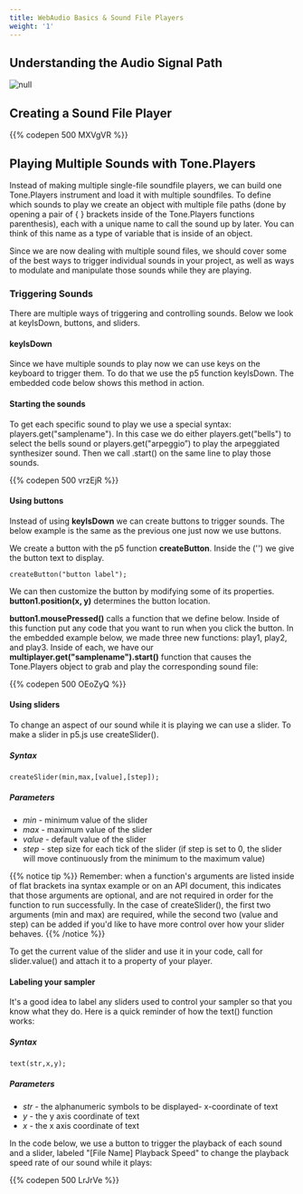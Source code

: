 ```yaml
---
title: WebAudio Basics & Sound File Players
weight: '1'
---
```

## Understanding the Audio Signal Path

![null](/images/uploads/simple_audio_pathway-1-.png)

## Creating a Sound File Player

{{% codepen 500 MXVgVR %}}

## 

## Playing Multiple Sounds with Tone.Players

Instead of making multiple single-file soundfile players, we can build one Tone.Players instrument and load it with multiple soundfiles. To define which sounds to play we create an object with multiple file paths (done by opening a pair of { } brackets inside of the Tone.Players functions parenthesis), each with a unique name to call the sound up by later. You can think of this name as a type of variable that is inside of an object. 

Since we are now dealing with multiple sound files, we should cover some of the best ways to trigger individual sounds in your project, as well as ways to modulate and manipulate those sounds while they are playing.

### Triggering Sounds

There are multiple ways of triggering and controlling sounds. Below we look at keyIsDown, buttons, and sliders.

#### keyIsDown

Since we have multiple sounds to play now we can use keys on the keyboard to trigger them. To do that we use the p5 function keyIsDown. The embedded code below shows this method in action.

#### Starting the sounds

To get each specific sound to play we use a special syntax: players.get("samplename"). In this case we do either players.get("bells") to select the bells sound or players.get("arpeggio”) to play the arpeggiated synthesizer sound. Then we call .start() on the same line to play those sounds.

{{% codepen 500 vrzEjR %}}

#### Using buttons

Instead of using **keyIsDown** we can create buttons to trigger sounds. The below example is the same as the previous one just now we use buttons.

We create a button with the p5 function **createButton**. Inside the ('') we give the button text to display.

```
createButton("button label");
```

We can then customize the button by modifying some of its properties.
**button1.position(x, y)** determines the button location.

**button1.mousePressed()** calls a function that we define below. Inside of this function put any code that you want to run when you click the button. In the embedded example below, we made three new functions: play1, play2, and play3. Inside of each, we have our **multiplayer.get("samplename").start()** function that causes the Tone.Players object to grab and play the corresponding sound file:

{{% codepen 500 OEoZyQ %}}

#### Using sliders

To change an aspect of our sound while it is playing we can use a slider. To make a slider in p5.js use createSlider().

##### Syntax

```
createSlider(min,max,[value],[step]);
```

##### Parameters

* _min_ - minimum value of the slider
* _max_ - maximum value of the slider
* _value_ - default value of the slider
* _step_ - step size for each tick of the slider (if step is set to 0, the slider will move continuously from the minimum to the maximum value)

{{% notice tip %}}
Remember: when a function's arguments are listed inside of flat brackets ina syntax example or on an API document, this indicates that those arguments are optional, and are not required in order for the function to run successfully. In the case of createSlider(), the first two arguments (min and max) are required, while the second two (value and step) can be added if you'd like to have more control over how your slider behaves.
{{% /notice %}}

To get the current value of the slider and use it in your code, call for slider.value() and attach it to a property of your player. 

#### Labeling your sampler

It's a good idea to label any sliders used to control your sampler so that you know what they do. Here is a quick reminder of how the text() function works: 

##### Syntax

```
text(str,x,y);
```

##### Parameters

*  _str_ - the alphanumeric symbols to be displayed- x-coordinate of text
*  _y_ - the y axis coordinate of text
*  _x_ - the x axis coordinate of text

In the code below, we use a button to trigger the playback of each sound and  a slider, labeled "\[File Name] Playback Speed" to change the playback speed rate of our sound while it plays:

{{% codepen 500 LrJrVe %}}
